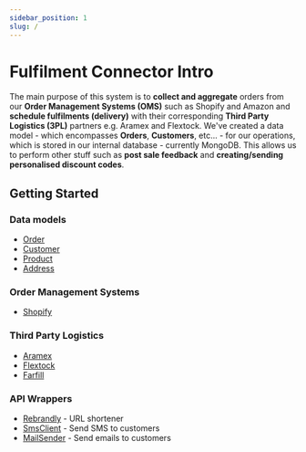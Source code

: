 ```yaml
---
sidebar_position: 1
slug: /
---
```


# Fulfilment Connector Intro

The main purpose of this system is to **collect and aggregate** orders from our **Order Management Systems (OMS)** such as Shopify and Amazon and **schedule fulfilments (delivery)** with their corresponding **Third Party Logistics (3PL)** partners e.g. Aramex and Flextock. We've created a data model - which encompasses **Orders**, **Customers**, etc... - for our operations, which is stored in our internal database - currently MongoDB. This allows us to perform other stuff such as **post sale feedback** and **creating/sending personalised discount codes**.

## Getting Started

### Data models
- [Order](data-models/order-data-model)
- [Customer](data-models/customer-data-model)
- [Product](data-models/product-data-model)
- [Address](data-models/Address-data-model)
### Order Management Systems
- [Shopify](OMS/shopify-OMS)
### Third Party Logistics
- [Aramex](pl3/aramex-pl3)
- [Flextock](pl3/flextock-pl3)
- [Farfill](pl3/Farfill-pl3)
### API Wrappers
- [Rebrandly](wrappers/rebrandly) - URL shortener
- [SmsClient](wrappers/smsClient) - Send SMS to customers
- [MailSender](wrappers/mailSender) - Send emails to customers

[//]: # (### What you'll need)

[//]: # ()
[//]: # (- [Node.js]&#40;https://nodejs.org/en/download/&#41; version 16.14 or above:)

[//]: # (  - When installing Node.js, you are recommended to check all checkboxes related to dependencies.)

[//]: # ()
[//]: # (## Generate a new site)

[//]: # ()
[//]: # (Generate a new Docusaurus site using the **classic template**.)

[//]: # ()
[//]: # (The classic template will automatically be added to your project after you run the command:)

[//]: # ()
[//]: # (```bash)

[//]: # (npm init docusaurus@latest my-website classic)

[//]: # (```)

[//]: # ()
[//]: # (You can type this command into Command Prompt, Powershell, Terminal, or any other integrated terminal of your code editor.)

[//]: # ()
[//]: # (The command also installs all necessary dependencies you need to run Docusaurus.)

[//]: # ()
[//]: # (## Start your site)

[//]: # ()
[//]: # (Run the development server:)

[//]: # ()
[//]: # (```bash)

[//]: # (cd my-website)

[//]: # (npm run start)

[//]: # (```)

[//]: # ()
[//]: # (The `cd` command changes the directory you're working with. In order to work with your newly created Docusaurus site, you'll need to navigate the terminal there.)

[//]: # ()
[//]: # (The `npm run start` command builds your website locally and serves it through a development server, ready for you to view at http://localhost:3000/.)

[//]: # ()
[//]: # (Open `docs/intro.md` &#40;this page&#41; and edit some lines: the site **reloads automatically** and displays your changes.)
